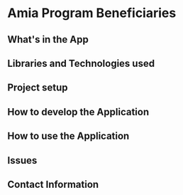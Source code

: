 # Amia Program Beneficiaries

## What's in the App

## Libraries and Technologies used

## Project setup

## How to develop the Application

## How to use the Application

## Issues

## Contact Information
